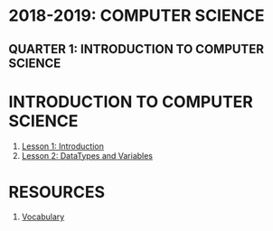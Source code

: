 # 2018-2019: COMPUTER SCIENCE

## QUARTER 1: INTRODUCTION TO COMPUTER SCIENCE

# INTRODUCTION TO COMPUTER SCIENCE
1. [Lesson 1: Introduction](https://github.com/ECS-CS/2018-2019/blob/master/6-8th/Lesson1_Introduction.md)
2. [Lesson 2: DataTypes and Variables](https://github.com/ECS-CS/2018-2019/blob/master/6-8th/Lesson2_DataTypesVariables.md)

# RESOURCES

1. [Vocabulary](https://github.com/ECS-CS/2018-2019/blob/master/6-8th/Vocabulary.md)
